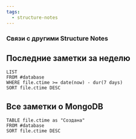 ```yaml
---
tags:
  - structure-notes
---
```

### Связи с другими Structure Notes

## Последние заметки за неделю

```dataview
LIST
FROM #database   
WHERE file.ctime >= date(now) - dur(7 days)
SORT file.ctime DESC
```

## Все заметки о MongoDB

```dataview
TABLE file.ctime as "Создана"
FROM #database  
SORT file.ctime DESC
```

